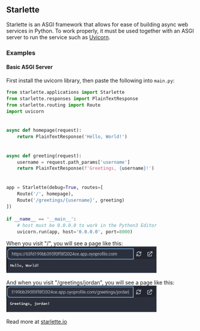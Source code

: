 ## Starlette

Starlette is an ASGI framework that allows for ease of building async web services in Python. To work properly, it must be used together with an ASGI server to run the service such as <a href="/extralibs/uvicorn/">Uvicorn</a>.

### Examples

#### Basic ASGI Server

First install the uvicorn library, then paste the following into `main.py`:

```python
from starlette.applications import Starlette
from starlette.responses import PlainTextResponse
from starlette.routing import Route
import uvicorn


async def homepage(request):
    return PlainTextResponse('Hello, World!')


async def greeting(request):
    username = request.path_params['username']
    return PlainTextResponse(f'Greetings, {username}!')


app = Starlette(debug=True, routes=[
    Route('/', homepage),
    Route('/greetings/{username}', greeting)
])

if __name__ == '__main__':
    # host must be 0.0.0.0 to work in the Python3 Editor
    uvicorn.run(app, host='0.0.0.0', port=8000)
```

When you visit "/", you will see a page like this:
<img src="../../assets/img/starlette-greetings-index.png" width="400px">

And when you visit "/greetings/jordan", you will see a page like this:
<img src="../../assets/img/starlette-greetings-jordan.png" width="400px"/>

Read more at <a href="https://www.starlette.io/">starlette.io</a>
